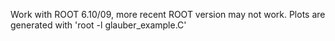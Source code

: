 Work with ROOT 6.10/09, more recent ROOT version may not work. 
Plots are generated with 'root -l glauber_example.C' 
